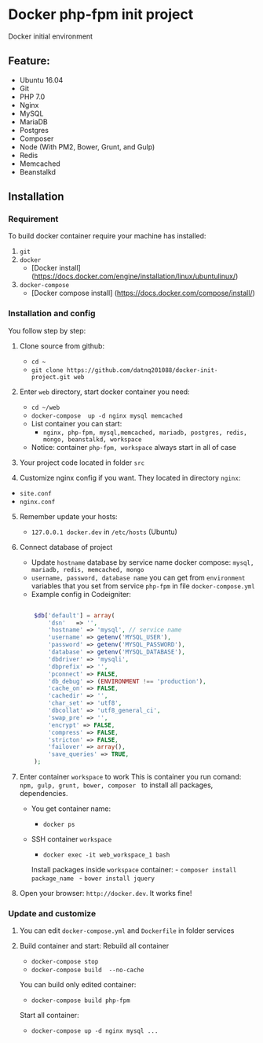 # Docker php-fpm init project

Docker initial environment
## Feature:

* Ubuntu 16.04
* Git
* PHP 7.0
* Nginx
* MySQL
* MariaDB
* Postgres
* Composer
* Node (With PM2, Bower, Grunt, and Gulp)
* Redis
* Memcached
* Beanstalkd


## Installation
### Requirement
To build docker container require your machine has installed:

1. `git`
2. `docker`
   * [Docker install] (https://docs.docker.com/engine/installation/linux/ubuntulinux/)
3. `docker-compose`
    * [Docker compose install] (https://docs.docker.com/compose/install/) 


###  Installation and config
You follow step by step:

1. Clone source from github:
    * `cd ~`
    * `git clone https://github.com/datnq201088/docker-init-project.git web`

2. Enter `web` directory, start docker container you need:
    * `cd ~/web`
    * `docker-compose  up -d nginx mysql memcached`
    * List container you can start:
        - `nginx, php-fpm, mysql,memcached, mariadb, postgres, redis, mongo, beanstalkd, workspace`
    * Notice: container `php-fpm, workspace` always start in all of case  
        
3. Your project code located in folder `src`
   
4. Customize nginx config if you want. They located in directory `nginx`:

 * `site.conf`
 * `nginx.conf`
     
5. Remember update your hosts:
    * `127.0.0.1 docker.dev` in `/etc/hosts` (Ubuntu)

6. Connect database of project
    * Update `hostname` database  by service name docker compose: `mysql, mariadb, redis, memcached, mongo`
    * `username, password, database name` you can get from  `environment` variables that you set from service `php-fpm` in file `docker-compose.yml`
    * Example config in Codeigniter:
    ```php

        $db['default'] = array(
            'dsn'   => '',
            'hostname' => 'mysql', // service name 
            'username' => getenv('MYSQL_USER'),
            'password' => getenv('MYSQL_PASSWORD'),
            'database' => getenv('MYSQL_DATABASE'),
            'dbdriver' => 'mysqli',
            'dbprefix' => '',
            'pconnect' => FALSE,
            'db_debug' => (ENVIRONMENT !== 'production'),
            'cache_on' => FALSE,
            'cachedir' => '',
            'char_set' => 'utf8',
            'dbcollat' => 'utf8_general_ci',
            'swap_pre' => '',
            'encrypt' => FALSE,
            'compress' => FALSE,
            'stricton' => FALSE,
            'failover' => array(),
            'save_queries' => TRUE,
        );
    ```


7. Enter container `workspace`  to work
   This is container you run comand: `npm, gulp, grunt, bower, composer ` to install all packages, dependencies.
    * You get container name:
   
        * `docker ps `
    * SSH container `workspace`
  
        * `docker exec -it web_workspace_1 bash`
        
         Install  packages inside `workspace` container: 
          - `composer install package_name `
          - `bower install jquery `

8. Open your browser: `http://docker.dev`. It works fine! 


### Update and customize

1. You can edit `docker-compose.yml` and `Dockerfile` in folder services

2. Build container and start:
   Rebuild all container
    *   `docker-compose stop`
    *   `docker-compose build  --no-cache` 
    
   You can build only edited container:
    *   `docker-compose build php-fpm`

   Start all container: 
    *   `docker-compose up -d nginx mysql ... ` 

